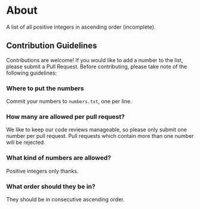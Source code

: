 # About

A list of all positive integers in ascending order (incomplete).

## Contribution Guidelines

Contributions are welcome! If you would like to add a number to the list, please submit a Pull Request. Before contributing, please take note of the following guidelines:

### Where to put the numbers

Commit your numbers to `numbers.txt`, one per line.

### How many are allowed per pull request?

We like to keep our code reviews manageable, so please only submit one number per pull request. Pull requests which contain more than one number will be rejected.

### What kind of numbers are allowed?

Positive integers only thanks.

### What order should they be in?

They should be in consecutive ascending order.
